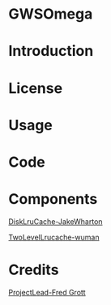 GWSOmega
========

# Introduction

# License


# Usage



# Code

# Components
[DiskLruCache-JakeWharton]('https://github.com/JakeWharton/DiskLruCache')

[TwoLevelLrucache-wuman]('https://github.com/wuman/TwoLevelLruCache')



# Credits


[ProjectLead-Fred Grott]('http://about.me/fredgrott')
